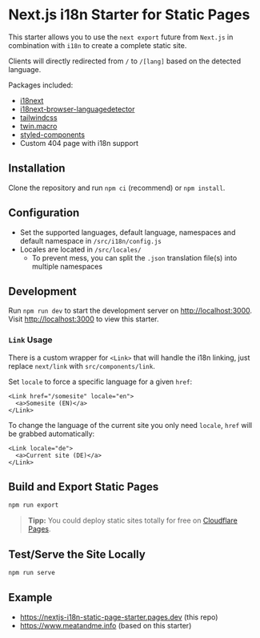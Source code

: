 # Next.js i18n Starter for Static Pages

This starter allows you to use the `next export` future from `Next.js` in combination with `i18n` to create a complete static site.

Clients will directly redirected from `/` to `/[lang]` based on the detected language.

Packages included:

- [i18next](https://github.com/i18next/i18next)
- [i18next-browser-languagedetector](https://github.com/i18next/i18next-browser-languageDetector)
- [tailwindcss](https://github.com/tailwindlabs/tailwindcss)
- [twin.macro](https://github.com/ben-rogerson/twin.macro)
- [styled-components](https://github.com/styled-components/styled-components)
- Custom 404 page with i18n support

## Installation

Clone the repository and run `npm ci` (recommend) or `npm install`.

## Configuration

- Set the supported languages, default language, namespaces and default namespace in `/src/i18n/config.js`
- Locales are located in `/src/locales/`
  - To prevent mess, you can split the `.json` translation file(s) into multiple namespaces

## Development

Run `npm run dev` to start the development server on [http://localhost:3000](http://localhost:3000).  
Visit [http://localhost:3000](http://localhost:3000) to view this starter.

### `Link` Usage

There is a custom wrapper for `<Link>` that will handle the i18n linking, just replace `next/link` with `src/components/link`.

Set `locale` to force a specific language for a given `href`:

```
<Link href="/somesite" locale="en">
  <a>Somesite (EN)</a>
</Link>
```

To change the language of the current site you only need `locale`, `href` will be grabbed automatically:

```
<Link locale="de">
  <a>Current site (DE)</a>
</Link>
```

## Build and Export Static Pages

```bash
npm run export
```

> **Tipp:**
> You could deploy static sites totally for free on [Cloudflare Pages](https://pages.cloudflare.com/).

## Test/Serve the Site Locally

```bash
npm run serve
```

## Example

- https://nextjs-i18n-static-page-starter.pages.dev (this repo)
- https://www.meatandme.info (based on this starter)
